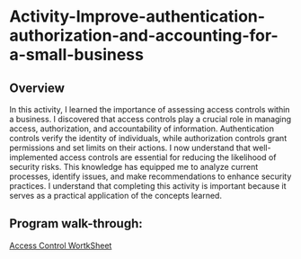 <h1>Activity-Improve-authentication-authorization-and-accounting-for-a-small-business</h1>

<h2>Overview</h2>
In this activity, I learned the importance of assessing access controls within a business. I discovered that access controls play a crucial role in managing access, authorization, and accountability of information. Authentication controls verify the identity of individuals, while authorization controls grant permissions and set limits on their actions. I now understand that well-implemented access controls are essential for reducing the likelihood of security risks. This knowledge has equipped me to analyze current processes, identify issues, and make recommendations to enhance security practices. I understand that completing this activity is important because it serves as a practical application of the concepts learned.



<h2>Program walk-through:</h2>

[ Access Control WortkSheet ](https://github.com/EJaniec/Activity-Improve-authentication-authorization-and-accounting-for-a-small-business/blob/main/Activity-Access-control-worksheet.pdf)
